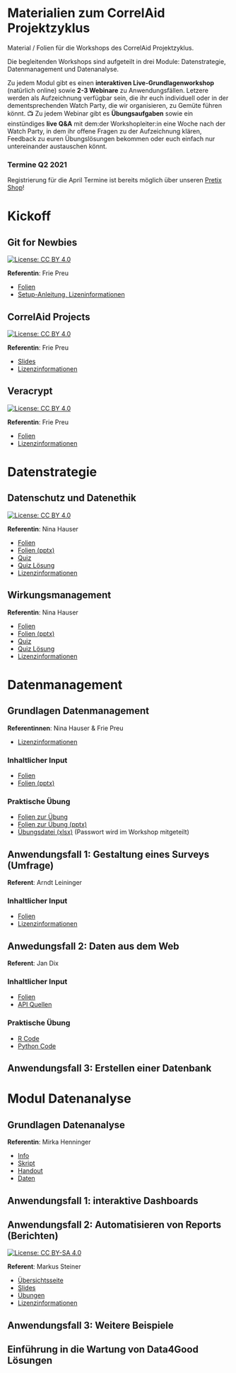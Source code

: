 # Materialien zum CorrelAid Projektzyklus
Material / Folien für die Workshops des CorrelAid Projektzyklus.

Die begleitenden Workshops sind aufgeteilt in drei Module: Datenstrategie, Datenmanagement und Datenanalyse.

Zu jedem Modul gibt es einen **interaktiven Live-Grundlagenworkshop** (natürlich online) sowie **2-3 Webinare** zu Anwendungsfällen. Letzere werden als Aufzeichnung verfügbar sein, die ihr euch individuell oder in der dementsprechenden Watch Party, die wir organisieren, zu Gemüte führen könnt. :tv:
Zu jedem Webinar gibt es **Übungsaufgaben** sowie ein einstündiges **live Q&A** mit dem:der Workshopleiter:in eine Woche nach der Watch Party, in dem ihr offene Fragen zu der Aufzeichnung klären, Feedback zu euren Übungslösungen bekommen oder euch einfach nur untereinander austauschen könnt.

### Termine Q2 2021
Registrierung für die April Termine ist bereits möglich über unseren [Pretix Shop](https://pretix.eu/correlaid/projektzyklus-21q2/)!

# Kickoff 
## Git for Newbies
 [![License: CC BY 4.0](https://img.shields.io/badge/License-CC%20BY%204.0-lightgrey.svg)](https://creativecommons.org/licenses/by/4.0/)

**Referentin**: Frie Preu

- [Folien](https://projektzyklus.correlaid.org/00_kickoff-git-for-newbies/slides.html)
- [Setup-Anleitung, Lizeninformationen](https://projektzyklus.correlaid.org/00_kickoff-git-for-newbies)

## CorrelAid Projects

[![License: CC BY 4.0](https://img.shields.io/badge/License-CC%20BY%204.0-lightgrey.svg)](https://creativecommons.org/licenses/by/4.0/)

**Referentin**: Frie Preu

- [Slides](https://projektzyklus.correlaid.org/01_kickoff-correlaid-projects/correlaid-projects.pdf)
- [Lizenzinformationen](https://projektzyklus.correlaid.org/01_kickoff-correlaid-projects/)


## Veracrypt
[![License: CC BY 4.0](https://img.shields.io/badge/License-CC%20BY%204.0-lightgrey.svg)](https://creativecommons.org/licenses/by/4.0/)

**Referentin**: Frie Preu


- [Folien](https://projektzyklus.correlaid.org/00_kickoff-datensicherheit-veracrypt/intro_veracrypt_slides.html)
- [Lizenzinformationen](https://projektzyklus.correlaid.org/00_kickoff-datensicherheit-veracrypt/)

# Datenstrategie
## Datenschutz und Datenethik
[![License: CC BY 4.0](https://img.shields.io/badge/License-CC%20BY%204.0-lightgrey.svg)](https://creativecommons.org/licenses/by/4.0/)

**Referentin**: Nina Hauser

- [Folien](https://projektzyklus.correlaid.org/03_strategie-datenschutz-datenethik/datenschutz_und_datenethik.pdf)
- [Folien (pptx)](https://projektzyklus.correlaid.org/03_strategie-datenschutz-datenethik/datenschutz_und_datenethik.pptx)
- [Quiz](https://projektzyklus.correlaid.org/03_strategie-datenschutz-datenethik/datenschutz_und_datenethik_quiz.pdf)
- [Quiz Lösung](https://projektzyklus.correlaid.org/03_strategie-datenschutz-datenethik/datenschutz_und_datenethik_quiz.pdf)
- [Lizenzinformationen](https://projektzyklus.correlaid.org/03_strategie-datenschutz-datenethik/)


## Wirkungsmanagement
**Referentin**: Nina Hauser

- [Folien](https://projektzyklus.correlaid.org/04_strategie-wirkungsmanagement/wirkungsmanagement.pdf)
- [Folien (pptx)](https://projektzyklus.correlaid.org/04_strategie-wirkungsmanagement/wirkungsmanagement.pptx)
- [Quiz](https://projektzyklus.correlaid.org/04_strategie-wirkungsmanagement/wirkungsmanagement_quiz.docx)
- [Quiz Lösung](https://projektzyklus.correlaid.org/04_strategie-wirkungsmanagement/wirkungsmanagement_quiz.docx)
- [Lizenzinformationen](https://projektzyklus.correlaid.org/04_strategie-wirkungsmanagement/)

# Datenmanagement 
## Grundlagen Datenmanagement 
**Referentinnen**: Nina Hauser & Frie Preu

- [Lizenzinformationen](https://projektzyklus.correlaid.org/05_grundlagen-datenmanagement/)

### Inhaltlicher Input
- [Folien](https://projektzyklus.correlaid.org/05_grundlagen-datenmanagement/grundlagen_datenmanagement.pdf)
- [Folien (pptx)](https://projektzyklus.correlaid.org/05_grundlagen-datenmanagement/grundlagen_datenmanagement.pptx)

### Praktische Übung
- [Folien zur Übung](https://projektzyklus.correlaid.org/05_grundlagen-datenmanagement/grundlagen_datenmanagement_uebung_excel.pdf)
- [Folien zur Übung (pptx)](https://projektzyklus.correlaid.org/05_grundlagen-datenmanagement/grundlagen_datenmanagement_uebung_excel.pptx)
- [Übungsdatei (xlsx)](https://projektzyklus.correlaid.org/05_grundlagen-datenmanagement/grundlagen_datenmanagement_uebung_excel.xlsx) (Passwort wird im Workshop mitgeteilt)




## Anwendungsfall 1: Gestaltung eines Surveys (Umfrage) 

**Referent**: Arndt Leininger

### Inhaltlicher Input

- [Folien](https://projektzyklus.correlaid.org/06_datenmanagement-surveys/slides.pdf)
- [Lizenzinformationen](https://github.com/CorrelAid/projektzyklus-workshops/tree/main/06_datenmanagement-surveys)

## Anwedungsfall 2: Daten aus dem Web
**Referent**: Jan Dix

### Inhaltlicher Input
- [Folien](https://projektzyklus.correlaid.org/07_datenmanagement-webdaten/2021-05-09_Datenzugriff_im_WWW.pdf)
- [API Quellen](https://projektzyklus.correlaid.org/07_datenmanagement-webdaten/api-list.md)

### Praktische Übung
- [R Code](https://github.com/jandix/datenzugriff-im-www/tree/master/r)
- [Python Code](https://github.com/jandix/datenzugriff-im-www/tree/master/python)

## Anwendungsfall 3: Erstellen einer Datenbank 
# Modul Datenanalyse
## Grundlagen Datenanalyse 

**Referentin**: Mirka Henninger

- [Info](https://projektzyklus.correlaid.org/09_datenanalyse-grundlagen/Install_R.pdf)
- [Skript](https://projektzyklus.correlaid.org/09_datenanalyse-grundlagen/Skript_RWorkshop.R)
- [Handout](https://projektzyklus.correlaid.org/09_datenanalyse-grundlagen/Handout_RWorkshop.pdf)
- [Daten](https://projektzyklus.correlaid.org/09_datenanalyse-grundlagen/student_pisa.rda)

## Anwendungsfall 1: interaktive Dashboards 
## Anwendungsfall 2: Automatisieren von Reports (Berichten)

[![License: CC BY-SA 4.0](https://licensebuttons.net/l/by-sa/4.0/80x15.png)](https://creativecommons.org/licenses/by-sa/4.0/)

**Referent**: Markus Steiner

- [Übersichtsseite](https://therbootcamp.github.io/Rmd_CorrelAid_2021/)
- [Slides](https://therbootcamp.github.io/Rmd_CorrelAid_2021/_sessions/Markdown/Markdown.html)
- [Übungen](https://therbootcamp.github.io/Rmd_CorrelAid_2021/_sessions/Markdown/Markdown_practical.html)
- [Lizenzinformationen](https://projektzyklus.correlaid.org/11_datenanalyse-automatisierte-reports/)

## Anwendungsfall 3: Weitere Beispiele 


## Einführung in die Wartung von Data4Good Lösungen 

